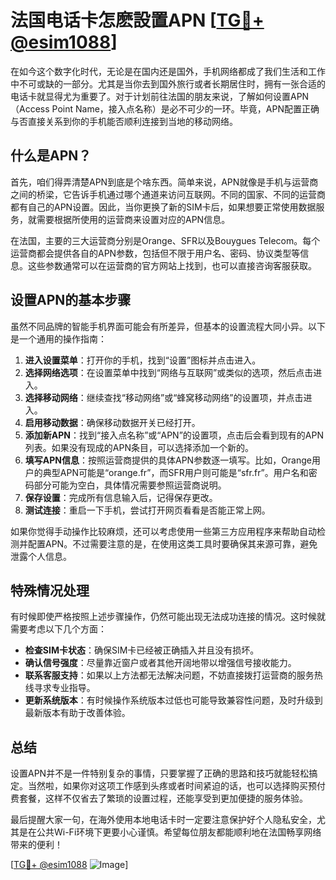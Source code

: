 # 法国电话卡怎麽設置APN [[TG💪+ @esim1088](https://t.me/s/esim1088)]

在如今这个数字化时代，无论是在国内还是国外，手机网络都成了我们生活和工作中不可或缺的一部分。尤其是当你去到国外旅行或者长期居住时，拥有一张合适的电话卡就显得尤为重要了。对于计划前往法国的朋友来说，了解如何设置APN（Access Point Name，接入点名称）是必不可少的一环。毕竟，APN配置正确与否直接关系到你的手机能否顺利连接到当地的移动网络。

## 什么是APN？

首先，咱们得弄清楚APN到底是个啥东西。简单来说，APN就像是手机与运营商之间的桥梁，它告诉手机通过哪个通道来访问互联网。不同的国家、不同的运营商都有自己的APN设置。因此，当你更换了新的SIM卡后，如果想要正常使用数据服务，就需要根据所使用的运营商来设置对应的APN信息。

在法国，主要的三大运营商分别是Orange、SFR以及Bouygues Telecom。每个运营商都会提供各自的APN参数，包括但不限于用户名、密码、协议类型等信息。这些参数通常可以在运营商的官方网站上找到，也可以直接咨询客服获取。

## 设置APN的基本步骤

虽然不同品牌的智能手机界面可能会有所差异，但基本的设置流程大同小异。以下是一个通用的操作指南：

1. **进入设置菜单**：打开你的手机，找到“设置”图标并点击进入。
2. **选择网络选项**：在设置菜单中找到“网络与互联网”或类似的选项，然后点击进入。
3. **选择移动网络**：继续查找“移动网络”或“蜂窝移动网络”的设置项，并点击进入。
4. **启用移动数据**：确保移动数据开关已经打开。
5. **添加新APN**：找到“接入点名称”或“APN”的设置项，点击后会看到现有的APN列表。如果没有现成的APN条目，可以选择添加一个新的。
6. **填写APN信息**：按照运营商提供的具体APN参数逐一填写。比如，Orange用户的典型APN可能是“orange.fr”，而SFR用户则可能是“sfr.fr”。用户名和密码部分可能为空白，具体情况需要参照运营商说明。
7. **保存设置**：完成所有信息输入后，记得保存更改。
8. **测试连接**：重启一下手机，尝试打开网页看看是否能正常上网。

如果你觉得手动操作比较麻烦，还可以考虑使用一些第三方应用程序来帮助自动检测并配置APN。不过需要注意的是，在使用这类工具时要确保其来源可靠，避免泄露个人信息。

## 特殊情况处理

有时候即使严格按照上述步骤操作，仍然可能出现无法成功连接的情况。这时候就需要考虑以下几个方面：

- **检查SIM卡状态**：确保SIM卡已经被正确插入并且没有损坏。
- **确认信号强度**：尽量靠近窗户或者其他开阔地带以增强信号接收能力。
- **联系客服支持**：如果以上方法都无法解决问题，不妨直接拨打运营商的服务热线寻求专业指导。
- **更新系统版本**：有时候操作系统版本过低也可能导致兼容性问题，及时升级到最新版本有助于改善体验。

## 总结

设置APN并不是一件特别复杂的事情，只要掌握了正确的思路和技巧就能轻松搞定。当然啦，如果你对这项工作感到头疼或者时间紧迫的话，也可以选择购买预付费套餐，这样不仅省去了繁琐的设置过程，还能享受到更加便捷的服务体验。

最后提醒大家一句，在海外使用本地电话卡时一定要注意保护好个人隐私安全，尤其是在公共Wi-Fi环境下更要小心谨慎。希望每位朋友都能顺利地在法国畅享网络带来的便利！

[[TG💪+ @esim1088](https://t.me/s/esim1088) ![Image](https://i.postimg.cc/4NQfJmqS/Snipaste-2025-05-13-00-14-12.png)]